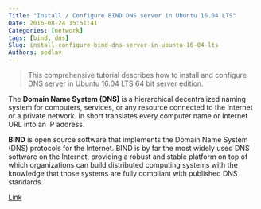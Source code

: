 ```yaml
---
Title: "Install / Configure BIND DNS server in Ubuntu 16.04 LTS"
Date: 2016-08-24 15:51:41
Categories: [network]
tags: [bind, dns]
Slug: install-configure-bind-dns-server-in-ubuntu-16-04-lts
Authors: sedlav
---
```


> This comprehensive tutorial describes how to install and configure DNS server in Ubuntu 16.04 LTS 64 bit server edition.

The **Domain Name System (DNS)** is a hierarchical decentralized naming system for computers, services, or any resource connected to the Internet or a private network. In short translates every computer name or Internet URL into an IP address.

**BIND** is open source software that implements the Domain Name System (DNS) protocols for the Internet. BIND is by far the most widely used DNS software on the Internet, providing a robust and stable platform on top of which organizations can build distributed computing systems with the knowledge that those systems are fully compliant with published DNS standards.

[Link](http://www.ostechnix.com/install-and-configure-dns-server-ubuntu-16-04-lts/)

